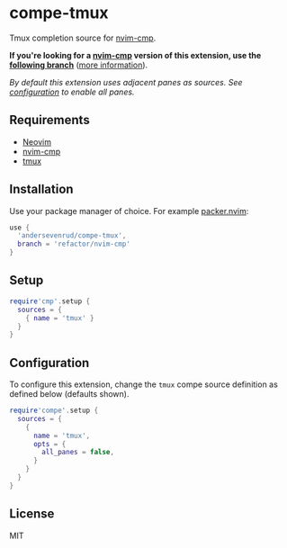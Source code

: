 # compe-tmux

Tmux completion source for [nvim-cmp](https://github.com/hrsh7th/nvim-cmp).

**If you're looking for a [nvim-cmp](https://github.com/hrsh7th/nvim-cmp) version of this extension, use the [following branch](https://github.com/andersevenrud/compe-tmux/tree/cmp)** ([more information](https://github.com/andersevenrud/compe-tmux/pull/8)).

*By default this extension uses adjacent panes as sources. See [configuration](#configuration)
to enable all panes.*

## Requirements

* [Neovim](https://github.com/neovim/neovim/)
* [nvim-cmp](https://github.com/hrsh7th/nvim-cmp)
* [tmux](https://github.com/tmux/tmux)

## Installation

Use your package manager of choice. For example [packer.nvim](https://github.com/wbthomason/packer.nvim):

```lua
use {
  'andersevenrud/compe-tmux',
  branch = 'refactor/nvim-cmp'
}
```

## Setup

```lua
require'cmp'.setup {
  sources = {
    { name = 'tmux' }
  }
}
```

## Configuration

To configure this extension, change the `tmux` compe source definition as defined below (defaults shown).

```lua
require'compe'.setup {
  sources = {
    {
      name = 'tmux',
      opts = {
        all_panes = false,
      }
    }
  }
}
```

## License

MIT
